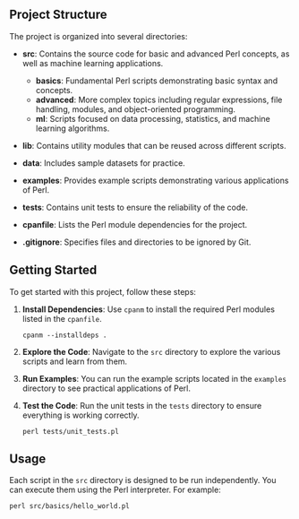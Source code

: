 
## Project Structure
The project is organized into several directories:

- **src**: Contains the source code for basic and advanced Perl concepts, as well as machine learning applications.
  - **basics**: Fundamental Perl scripts demonstrating basic syntax and concepts.
  - **advanced**: More complex topics including regular expressions, file handling, modules, and object-oriented programming.
  - **ml**: Scripts focused on data processing, statistics, and machine learning algorithms.

- **lib**: Contains utility modules that can be reused across different scripts.

- **data**: Includes sample datasets for practice.

- **examples**: Provides example scripts demonstrating various applications of Perl.

- **tests**: Contains unit tests to ensure the reliability of the code.

- **cpanfile**: Lists the Perl module dependencies for the project.

- **.gitignore**: Specifies files and directories to be ignored by Git.

## Getting Started
To get started with this project, follow these steps:

1. **Install Dependencies**: 
   Use `cpanm` to install the required Perl modules listed in the `cpanfile`.
   ```
   cpanm --installdeps .
   ```

2. **Explore the Code**: 
   Navigate to the `src` directory to explore the various scripts and learn from them.

3. **Run Examples**: 
   You can run the example scripts located in the `examples` directory to see practical applications of Perl.

4. **Test the Code**: 
   Run the unit tests in the `tests` directory to ensure everything is working correctly.
   ```
   perl tests/unit_tests.pl
   ```

## Usage
Each script in the `src` directory is designed to be run independently. You can execute them using the Perl interpreter. For example:
```
perl src/basics/hello_world.pl
```